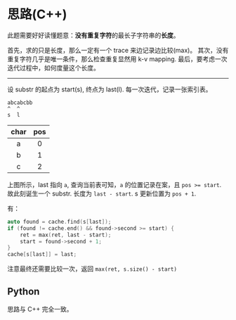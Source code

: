 # 思路(C++)

此题需要好好读懂题意：**没有重复字符**的最长子字符串的**长度**。

首先，求的只是长度，那么一定有一个 trace 来边记录边比较(max)。
其次，没有重复字符几乎是唯一条件，那么检查重复显然用 k-v mapping.
最后，要考虑一次迭代过程中，如何度量这个长度。

----

设 substr 的起点为 start(s), 终点为 last(l). 每一次迭代，记录一张索引表。

    abcabcbb
    ^  ^
    s  l

|char|pos|
|:--:|:-:|
| a  | 0 |
| b  | 1 |
| c  | 2 |

上图所示，last 指向 `a`, 查询当前表可知，`a` 的位置记录在案，且 `pos >= start`. 故此刻诞生一个 substr. 长度为 `last - start`. s 更新位置为 `pos + 1`.

有：

```cpp
auto found = cache.find(s[last]);
if (found != cache.end() && found->second >= start) {
    ret = max(ret, last - start);
    start = found->second + 1;
}
cache[s[last]] = last;
```

注意最终还需要比较一次，返回 `max(ret, s.size() - start)`

## Python

思路与 C++ 完全一致。